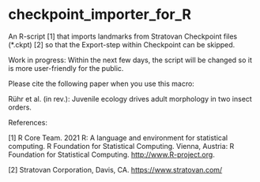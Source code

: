 # checkpoint_importer_for_R
An R-script [1] that imports landmarks from Stratovan Checkpoint files (*.ckpt) [2] so that the Export-step within Checkpoint can be skipped.

Work in progress: Within the next few days, the script will be changed so it is more user-friendly for the public.

Please cite the following paper when you use this macro:

Rühr et al. (in rev.): Juvenile ecology drives adult morphology in two insect orders.

References:

[1] R Core Team. 2021 R: A language and environment for statistical computing. R Foundation for Statistical Computing. Vienna, Austria: R Foundation for Statistical Computing. http://www.R-project.org.

[2] Stratovan Corporation, Davis, CA. https://www.stratovan.com/

